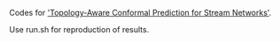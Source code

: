 Codes for ['Topology-Aware Conformal Prediction for Stream Networks'](https://arxiv.org/abs/2503.04981).

Use run.sh for reproduction of results.
